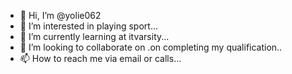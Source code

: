 - 👋 Hi, I’m @yolie062
- 👀 I’m interested in playing sport...
- 🌱 I’m currently learning at itvarsity...
- 💞️ I’m looking to collaborate on .on completing my qualification..
- 📫 How to reach me via email or calls...

<!---
yolie062/yolie062 is a ✨ special ✨ repository because its `README.md` (this file) appears on your GitHub profile.
You can click the Preview link to take a look at your changes.
--->

